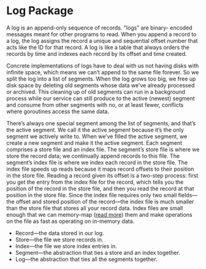 # Log Package

A log is an append-only sequence of records. "logs” are binary-
encoded messages meant for other programs to read.
When you append a record to a log, the log assigns the record a unique and
sequential offset number that acts like the ID for that record. A log is like a
table that always orders the records by time and indexes each record by its
offset and time created.

Concrete implementations of logs have to deal with us not having disks with
infinite space, which means we can’t append to the same file forever. So we
split the log into a list of segments. When the log grows too big, we free up
disk space by deleting old segments whose data we’ve already processed or
archived. This cleaning up of old segments can run in a background process
while our service can still produce to the active (newest) segment and consume
from other segments with no, or at least fewer, conflicts where goroutines
access the same data.

There’s always one special segment among the list of segments, and that’s
the active segment. We call it the active segment because it’s the only segment
we actively write to. When we’ve filled the active segment, we create a new
segment and make it the active segment.
Each segment comprises a store file and an index file. The segment’s store
file is where we store the record data; we continually append records to this
file. The segment’s index file is where we index each record in the store file.
The index file speeds up reads because it maps record offsets to their position
in the store file. Reading a record given its offset is a two-step process: first
you get the entry from the index file for the record, which tells you the position
of the record in the store file, and then you read the record at that position
in the store file. Since the index file requires only two small fields—the offset
and stored position of the record—the index file is much smaller than the
store file that stores all your record data. Index files are small enough that we can
memory-map ([read more](https://mecha-mind.medium.com/understanding-when-and-how-to-use-memory-mapped-files-b94707df30e9))
them and make operations on the file as fast as operating on in-memory data.

* Record—the data stored in our log.
* Store—the file we store records in.
* Index—the file we store index entries in.
* Segment—the abstraction that ties a store and an index together.
* Log—the abstraction that ties all the segments together.